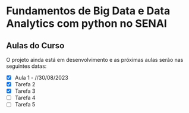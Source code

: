 # Fundamentos de Big Data e Data Analytics com python no SENAI

## Aulas do Curso

O projeto ainda está em desenvolvimento e as próximas aulas serão nas seguintes datas:

- [x] Aula 1 - //30/08/2023
- [x] Tarefa 2
- [x] Tarefa 3
- [ ] Tarefa 4
- [ ] Tarefa 5
